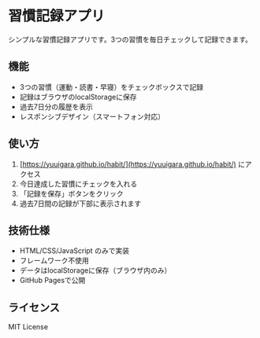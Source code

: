# 習慣記録アプリ

シンプルな習慣記録アプリです。3つの習慣を毎日チェックして記録できます。

## 機能

- 3つの習慣（運動・読書・早寝）をチェックボックスで記録
- 記録はブラウザのlocalStorageに保存
- 過去7日分の履歴を表示
- レスポンシブデザイン（スマートフォン対応）

## 使い方

1. [https://yuuigara.github.io/habit/](https://yuuigara.github.io/habit/) にアクセス
2. 今日達成した習慣にチェックを入れる
3. 「記録を保存」ボタンをクリック
4. 過去7日間の記録が下部に表示されます

## 技術仕様

- HTML/CSS/JavaScript のみで実装
- フレームワーク不使用
- データはlocalStorageに保存（ブラウザ内のみ）
- GitHub Pagesで公開

## ライセンス

MIT License